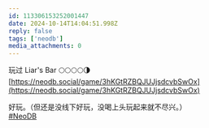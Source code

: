 ```yaml
---
id: 113306153252001447
date: 2024-10-14T14:04:51.998Z
reply: false
tags: ['neodb']
media_attachments: 0
---
```


玩过 Liar's Bar 🌕🌕🌕🌕🌗   
[https://neodb.social/game/3hKGtRZBQJUJjsdcvbSwOx](https://neodb.social/game/3hKGtRZBQJUJjsdcvbSwOx)

好玩。（但还是没线下好玩，没喝上头玩起来就不尽兴。）  
[#NeoDB](https://e5n.cc/tags/NeoDB)

